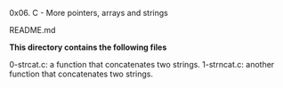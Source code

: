 0x06. C - More pointers, arrays and strings

README.md

**This directory contains the following files**

0-strcat.c: a function that concatenates two strings.
1-strncat.c: another function that concatenates two strings.

